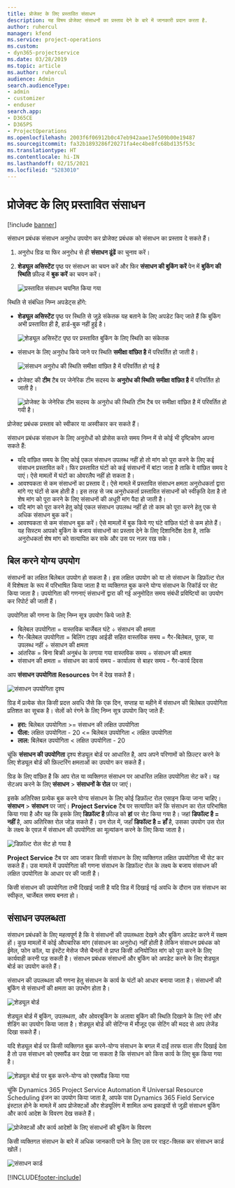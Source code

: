 ```yaml
---
title: प्रोजेक्ट के लिए प्रस्तावित संसाधन
description: यह विषय प्रोजेक्ट संसाधनों का प्रस्ताव देने के बारे में जानकारी प्रदान करता है.
author: ruhercul
manager: kfend
ms.service: project-operations
ms.custom:
- dyn365-projectservice
ms.date: 03/28/2019
ms.topic: article
ms.author: ruhercul
audience: Admin
search.audienceType:
- admin
- customizer
- enduser
search.app:
- D365CE
- D365PS
- ProjectOperations
ms.openlocfilehash: 2003f6f06912b0c47eb942aae17e509b00e19487
ms.sourcegitcommit: fa32b1893286f20271fa4ec4be8fc68bd135f53c
ms.translationtype: HT
ms.contentlocale: hi-IN
ms.lasthandoff: 02/15/2021
ms.locfileid: "5283010"
---
```

# <a name="propose-project-resources"></a>प्रोजेक्ट के लिए प्रस्तावित संसाधन

[!include [banner](../includes/psa-now-project-operations.md)]

संसाधन प्रबंधक संसाधन अनुरोध उपयोग कर प्रोजेक्ट प्रबंधक को संसाधन का प्रस्ताव दे सकते हैं।

1. अनुरोध ग्रिड या फिर अनुरोध से ही **संसाधन ढूंढें** का चुनाव करें।
2. **शेड्यूल असिस्टेंट** पृष्ठ पर संसाधन का चयन करें और फिर **संसाधन की बुकिंग करें** पेन में **बुकिंग की स्थिति** फ़ील्ड में **बुक करें** का चयन करें।

    ![प्रस्तावित संसाधन चयनित किया गया](media/Resource-Management-image62.png)

स्थिति से संबंधित निम्न अपडेट्स होंगे:

- **शेड्यूल असिस्टेंट** पृष्ठ पर स्थिति से जुड़े संकेतक यह बताने के लिए अपडेट किए जाते हैं कि बुकिंग अभी प्रस्तावित ही है, हार्ड-बुक नहीं हुई है।

    ![शेड्यूल असिस्टेंट पृष्ठ पर प्रस्तावित बुकिंग के लिए स्थिति का संकेतक](media/Resource-Management-image63.png)

- संसाधन के लिए अनुरोध किये जाने पर स्थिति **समीक्षा वांछित है** में परिवर्तित हो जाती है।

    ![संसाधन अनुरोध की स्थिति समीक्षा वांछित है में परिवर्तित हो गई है](media/Resource-Management-image64.png)

- प्रोजेक्ट की **टीम** टैब पर जेनेरिक टीम सदस्य के **अनुरोध की स्थिति** **समीक्षा वांछित है** में परिवर्तित हो जाती है।

    ![प्रोजेक्ट के जेनेरिक टीम सदस्य के अनुरोध की स्थिति टीम टैब पर समीक्षा वांछित है में परिवर्तित हो गयी है।](media/Resource-Management-image48.png)

प्रोजेक्ट प्रबंधक प्रस्ताव को स्वीकार या अस्वीकार कर सकते हैं।

संसाधन प्रबंधक संसाधन के लिए अनुरोधों को प्रोसेस करते समय निम्न में से कोई भी दृष्टिकोण अपना सकते हैं:

- यदि वांछित समय के लिए कोई एकल संसाधन उपलब्ध नहीं हो तो मांग को पूरा करने के लिए कई संसाधन प्रस्तावित करें। फिर प्रस्तावित घंटों को कई संसाधनों में बांटा जाता है ताकि वे वांछित समय दे पाएं। ऐसे मामलों में घंटों का ओवरलैप नहीं हो सकता है।
- आवश्यकता से कम संसाधनों का प्रस्ताव दें। ऐसे मामले में प्रस्तावित संसाधन क्षमता अनुरोधकर्ता द्वारा मांगे गए घंटों से कम होती है। इस तरह से जब अनुरोधकर्ता प्रस्तावित संसाधनों को स्वीकृति देता है तो शेष मांग को पूरा करने के लिए संसाधनों की अधूरी मांग पैदा हो जाती है।
- यदि मांग को पूरा करने हेतु कोई एकल संसाधन उपलब्ध नहीं हो तो काम को पूरा करने हेतु एक से अधिक संसाधन बुक करें।
- आवश्यकता से कम संसाधन बुक करें। ऐसे मामलों में बुक किये गए घंटे वांछित घंटों से कम होते हैं। यह सिस्टम आपको बुकिंग के बजाय संसाधनों का प्रस्ताव देने के लिए दिशानिर्देश देता है, ताकि अनुरोधकर्ता शेष मांग को सत्यापित कर सके और उस पर नज़र रख सके।

## <a name="billable-utilization"></a>बिल करने योग्य उपयोग

संसाधनों का लक्षित बिलेबल उपयोग हो सकता है। इस लक्षित उपयोग को या तो संसाधन के डिफ़ॉल्ट रोल में विशेषता के रूप में परिभाषित किया जाता है या व्यक्तिगत बुक करने योग्य संसाधन के रिकॉर्ड पर सेट किया जाता है। उपयोगिता की गणनाएं संसाधनों द्वारा की गई अनुमोदित समय संबंधी प्रविष्टियों का उपयोग कर रिपोर्ट की जाती हैं।

उपयोगिता की गणना के लिए निम्न सूत्र उपयोग किये जाते हैं:

- बिलेबल उपयोगिता = वास्तविक चार्जेबल घंटे ÷ संसाधन की क्षमता
- गैर-बिलेबल उपयोगिता = बिलिंग टाइप आईडी सहित वास्तविक समय = गैर-बिलेबल, पूरक, या उपलब्ध नहीं ÷ संसाधन की क्षमता
- आंतरिक = बिना बिक्री अनुबंध के लगाया गया वास्तविक समय ÷ संसाधन की क्षमता
- संसाधन की क्षमता = संसाधन का कार्य समय - कार्यालय से बाहर समय - गैर-कार्य दिवस

आप **संसाधन उपयोगिता** **Resources** पेन में देख सकते हैं।

![संसाधन उपयोगिता दृश्य](media/Resource-Management-image65.png)

ग्रिड में प्रत्येक सेल किसी प्रदत्त अवधि जैसे कि एक दिन, सप्ताह या महीने में संसाधन की बिलेबल उपयोगिता प्रतिशत का सूचक है। सेलों को रंगने के लिए निम्न सूत्र उपयोग किए जाते हैं:

- **हरा:** बिलेबल उपयोगिता \>= संसाधन की लक्षित उपयोगिता
- **पीला:** लक्षित उपयोगिता - 20 \<= बिलेबल उपयोगिता \< लक्षित उपयोगिता
- **लाल:** बिलेबल उपयोगिता \< लक्षित उपयोगिता - 20

चूंकि **संसाधन की उपयोगिता** दृश्य शेड्यूल बोर्ड पर आधारित है, आप अपने परिणामों को फ़िल्टर करने के लिए शेड्यूल बोर्ड की फ़िल्टरिंग क्षमताओं का उपयोग कर सकते हैं।

ग्रिड के लिए वांछित है कि आप रोल या व्यक्तिगत संसाधन पर आधारित लक्षित उपयोगिता सेट करें। यह सेटअप करने के लिए **संसाधन** \> **संसाधनों के रोल** पर जाएं।

इसके अतिरिक्त प्रत्येक बुक करने योग्य संसाधन के लिए कोई डिफ़ॉल्ट रोल एसाइन किया जाना चाहिए। **संसाधन** \> **संसाधन** पर जाएं। **Project Service** टैब पर सत्यापित करें कि संसाधन का रोल परिभाषित किया गया है और यह कि इसके लिए **डिफ़ॉल्ट है** फ़ील्ड को **हां** पर सेट किया गया है। जहां **डिफॉल्ट है = नहीं** है, आप अतिरिक्त रोल जोड़ सकते हैं। उन रोल में, जहाँ **डिफॉल्ट है = हाँ** है, उसका उपयोग उस रोल के लक्ष्य के एवज़ में संसाधन की उपयोगिता का मूल्यांकन करने के लिए किया जाता है।

![डिफ़ॉल्ट रोल सेट हो गया है](media/Resource-Management-image67.png)

**Project Service** टैब पर आप जाकर किसी संसाधन के लिए व्यक्तिगत लक्षित उपयोगिता भी सेट कर सकते हैं। उस मामले में उपयोगिता की गणना संसाधन के डिफ़ॉल्ट रोल के लक्ष्य के बजाय संसाधन की लक्षित उपयोगिता के आधार पर की जाती है।

किसी संसाधन की उपयोगिता तभी दिखाई जाती है यदि ग्रिड में दिखाई गई अवधि के दौरान उस संसाधन का स्वीकृत, चार्जेबल समय बनता हो।

## <a name="resource-availability"></a>संसाधन उपलब्धता

संसाधन प्रबंधकों के लिए महत्वपूर्ण है कि वे संसाधनों की उपलब्धता देखने और बुकिंग अपडेट करने में सक्षम हों। कुछ मामलों में कोई औपचारिक मांग (संसाधन का अनुरोध) नहीं होती है लेकिन संसाधन प्रबंधक को ईमेल, फोन कॉल, या इंस्टेंट मेसेज जैसे चैनलों से प्राप्त किसी अनियोजित मांग को पूरा करने के लिए कार्यवाही करनी पड़ सकती है। संसाधन प्रबंधक संसाधनों और बुकिंग को अपडेट करने के लिए शेड्यूल बोर्ड का उपयोग करते हैं।

संसाधन की उपलब्धता की गणना हेतु संसाधन के कार्य के घंटों को आधार बनाया जाता है। संसाधनों की बुकिंग से संसाधनों की क्षमता का उपभोग होता है।

![शेड्यूल बोर्ड](media/Resource-Management-image68.png)

शेड्यूल बोर्ड में बुकिंग, उपलब्धता, और ओवरबुकिंग के अलावा बुकिंग की स्थिति दिखाने के लिए रंगों और शेडिंग का उपयोग किया जाता है। शेड्यूल बोर्ड की सेटिंग्स में मौजूद एक सेटिंग की मदद से आप लेजेंड दिखा सकते हैं।

यदि शेड्यूल बोर्ड पर किसी व्यक्तिगत बुक करने-योग्य संसाधन के बगल में दाईं तरफ वाला तीर दिखाई देता है तो उस संसाधन को एक्सपैंड कर देखा जा सकता है कि संसाधन को किस कार्य के लिए बुक किया गया है।

![शेड्यूल बोर्ड पर बुक करने-योग्य को एक्सपैंड किया गया](media/Resource-Management-image69.png)

चूंकि Dynamics 365 Project Service Automation में Universal Resource Scheduling इंजन का उपयोग किया जाता है, आपके पास Dynamics 365 Field Service इंस्टाल होने के मामले में आप प्रोजेक्टओं और शेड्यूलिंग में शामिल अन्य इकाइयों से जुड़ी संसाधन बुकिंग और कार्य आदेश के विवरण देख सकते हैं।

![प्रोजेक्टओं और कार्य आदेशों के लिए संसाधनों की बुकिंग के विवरण](media/Resource-Management-image70.png)

किसी व्यक्तिगत संसाधन के बारे में अधिक जानकारी पाने के लिए उस पर राइट-क्लिक कर संसाधन कार्ड खोलें।

![संसाधन कार्ड](media/Resource-Management-image71.png)


[!INCLUDE[footer-include](../includes/footer-banner.md)]